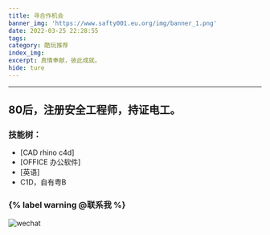```yaml
---
title: 寻合作机会
banner_img: 'https://www.safty001.eu.org/img/banner_1.png'
date: 2022-03-25 22:28:55
tags:
category: 酷玩推荐
index_img:
excerpt: 真情奉献，彼此成就。
hide: ture
---
```


---
80后，注册安全工程师，持证电工。
---

### 技能树：
- [CAD rhino c4d] 
- [OFFICE 办公软件]
- [英语]
- C1D，自有粤B

### {% label warning @联系我 %}

![wechat](https://www.safty001.eu.org/img/wechat_show.png)